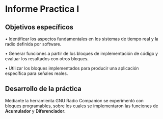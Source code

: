 # Informe Practica I #
## Objetivos específicos

• Identificar los aspectos fundamentales en los sistemas de tiempo real y la radio definida por
software.

• Generar funciones a partir de los bloques de implementación de código y evaluar los resultados
con otros bloques.

• Utilizar los bloques implementados para producir una aplicación específica para señales reales.

## Desarrollo de la práctica
Mediante la herramienta GNU Radio Companion se experimentó con bloques programables, sobre los cuales se implementaron las funciones de **Acumulador** y **Diferenciador**.
